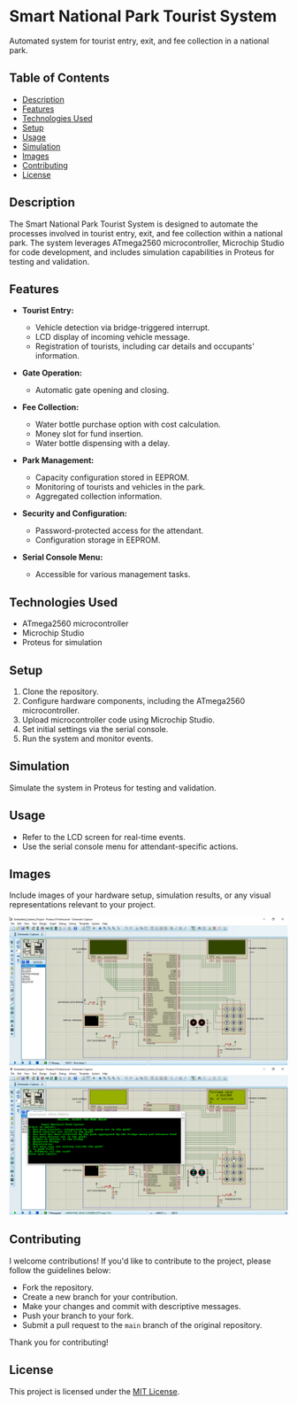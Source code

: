 # Smart National Park Tourist System

Automated system for tourist entry, exit, and fee collection in a national park.

## Table of Contents

- [Description](#description)
- [Features](#features)
- [Technologies Used](#technologies-used)
- [Setup](#setup)
- [Usage](#usage)
- [Simulation](#simulation)
- [Images](#images)
- [Contributing](#contributing)
- [License](#license)

## Description

The Smart National Park Tourist System is designed to automate the processes involved in tourist entry, exit, and fee collection within a national park. The system leverages ATmega2560 microcontroller, Microchip Studio for code development, and includes simulation capabilities in Proteus for testing and validation.

## Features

- **Tourist Entry:**
  - Vehicle detection via bridge-triggered interrupt.
  - LCD display of incoming vehicle message.
  - Registration of tourists, including car details and occupants' information.

- **Gate Operation:**
  - Automatic gate opening and closing.

- **Fee Collection:**
  - Water bottle purchase option with cost calculation.
  - Money slot for fund insertion.
  - Water bottle dispensing with a delay.

- **Park Management:**
  - Capacity configuration stored in EEPROM.
  - Monitoring of tourists and vehicles in the park.
  - Aggregated collection information.

- **Security and Configuration:**
  - Password-protected access for the attendant.
  - Configuration storage in EEPROM.

- **Serial Console Menu:**
  - Accessible for various management tasks.

## Technologies Used

- ATmega2560 microcontroller
- Microchip Studio
- Proteus for simulation

## Setup

1. Clone the repository.
2. Configure hardware components, including the ATmega2560 microcontroller.
3. Upload microcontroller code using Microchip Studio.
4. Set initial settings via the serial console.
5. Run the system and monitor events.

## Simulation

Simulate the system in Proteus for testing and validation.

## Usage

- Refer to the LCD screen for real-time events.
- Use the serial console menu for attendant-specific actions.

## Images

Include images of your hardware setup, simulation results, or any visual representations relevant to your project.

![Hardware Setup](images/hardware_setup.jpeg)
![Simulation Result](images/simulation_result.png)

## Contributing

I welcome contributions! If you'd like to contribute to the project, please follow the guidelines below:

- Fork the repository.
- Create a new branch for your contribution.
- Make your changes and commit with descriptive messages.
- Push your branch to your fork.
- Submit a pull request to the `main` branch of the original repository.

Thank you for contributing!
## License

This project is licensed under the [MIT License](LICENSE).
